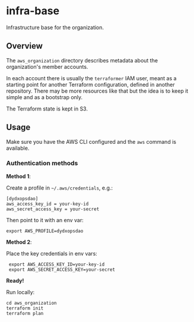 # infra-base
Infrastructure base for the organization.

## Overview

The `aws_organization` directory describes metadata about the organization's member accounts.

In each account there is usually the `terraformer` IAM user, meant as a starting point for another
Terraform configuration, defined in another repository. There may be more resources like that but
the idea is to keep it simple and as a bootstrap only.

The Terraform state is kept in S3.

## Usage

Make sure you have the AWS CLI configured and the `aws` command is available.

### Authentication methods

**Method 1**:

Create a profile in `~/.aws/credentials`, e.g.:

```
[dydxopsdao]
aws_access_key_id = your-key-id
aws_secret_access_key = your-secret
```

Then point to it with an env var:

```
export AWS_PROFILE=dydxopsdao
```

**Method 2**:

Place the key credentials in env vars:

```
 export AWS_ACCESS_KEY_ID=your-key-id
 export AWS_SECRET_ACCESS_KEY=your-secret
```

**Ready!**

Run locally:

```
cd aws_organization
terraform init
terraform plan
```
